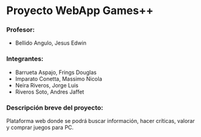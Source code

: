# Proyecto WebApp Games++

### Profesor:
- Bellido Angulo, Jesus Edwin

### Integrantes:
- Barrueta Aspajo, Frings Douglas
- Imparato Conetta, Massimo Nicola
- Neira Riveros, Jorge Luis
- Riveros Soto, Andres Jaffet

### Descripción breve del proyecto:
Plataforma web donde se podrá buscar información, hacer críticas, valorar y comprar juegos para PC.
